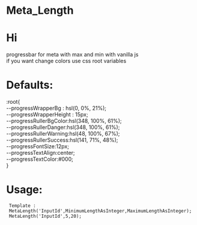 # Meta_Length
# Hi
progressbar for meta with max and min with vanilla js<br />
if you want change colors use css root variables<br />
# Defaults:
:root{<br />
            --progressWrapperBg : hsl(0, 0%, 21%);<br />
            --progressWrapperHeight : 15px;<br />
            --progressRullerBgColor:hsl(348, 100%, 61%);<br />
            --progressRullerDanger:hsl(348, 100%, 61%);<br />
            --progressRullerWarning:hsl(48, 100%, 67%);<br />
            --progressRullerSuccess:hsl(141, 71%, 48%);<br />
            --progressFontSize:12px;<br />
            --progressTextAlign:center;<br />
            --progressTextColor:#000;<br />
        }<br />
# Usage:
     Template :
     MetaLength('InputId',MinimumLengthAsInteger,MaximumLengthAsInteger);
     MetaLength('InputId',5,20);
